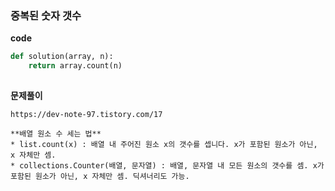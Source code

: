 ### 중복된 숫자 갯수 
**code**
```python
def solution(array, n):
    return array.count(n)
    
```
**문제풀이**
```
https://dev-note-97.tistory.com/17

**배열 원소 수 세는 법**
* list.count(x) : 배열 내 주어진 원소 x의 갯수를 셉니다. x가 포함된 원소가 아닌, x 자체만 셈.
* collections.Counter(배열, 문자열) : 배열, 문자열 내 모든 원소의 갯수를 셈. x가 포함된 원소가 아닌, x 자체만 셈. 딕셔너리도 가능. 
```
